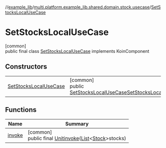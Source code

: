 //[example_lib](../../../index.md)/[multi.platform.example_lib.shared.domain.stock.usecase](../index.md)/[SetStocksLocalUseCase](index.md)

# SetStocksLocalUseCase

[common]\
public final class [SetStocksLocalUseCase](index.md) implements KoinComponent

## Constructors

| | |
|---|---|
| [SetStocksLocalUseCase](-set-stocks-local-use-case.md) | [common]<br>public [SetStocksLocalUseCase](index.md)[SetStocksLocalUseCase](-set-stocks-local-use-case.md)() |

## Functions

| Name | Summary |
|---|---|
| [invoke](invoke.md) | [common]<br>public final [Unit](https://kotlinlang.org/api/latest/jvm/stdlib/kotlin/-unit/index.html)[invoke](invoke.md)([List](https://developer.android.com/reference/kotlin/java/util/List.html)&lt;[Stock](../../multi.platform.example_lib.shared.domain.stock.entity/-stock/index.md)&gt;stocks) |
